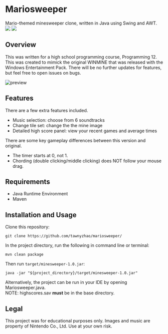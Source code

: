 # Mariosweeper
Mario-themed minesweeper clone, written in Java using Swing and AWT.  
![](https://img.shields.io/badge/build-passing-green.svg)
![](https://img.shields.io/github/last-commit/tawnyzhao/mariosweeper.svg)


## Overview
This was written for a high school programming course, Programming 12. This was created to mimick the original WINMINE that was released with the Windows Entertainment Pack. There will be no further updates for features, but feel free to open issues on bugs. 
  
  
![preview](screenshot.png)

## Features
There are a few extra features included.
* Music selection: choose from 6 soundtracks
* Change tile set: change the the mine image
* Detailed high score panel: view your recent games and average times  


There are some key gameplay differences between this version and original. 
* The timer starts at 0, not 1.
* Chording (double clicking/middle clicking) does NOT follow your mouse drag.  

## Requirements 
* Java Runtime Environment
* Maven

## Installation and Usage
Clone this repository:
```
git clone https://github.com/tawnyzhao/mariosweeper/
```

In the project directory, run the following in command line or terminal:
```
mvn clean package
```

Then run `target/minesweeper-1.0.jar`:
```
java -jar "${project_directory}/target/minesweeper-1.0.jar"
```

Alternatively, the project can be run in your IDE by opening Mariosweeper.java.  
NOTE: highscores.sav **must** be in the base directory. 

## Legal
This project was for educational purposes only. Images and music are property of Nintendo Co., Ltd. Use at your own risk. 

